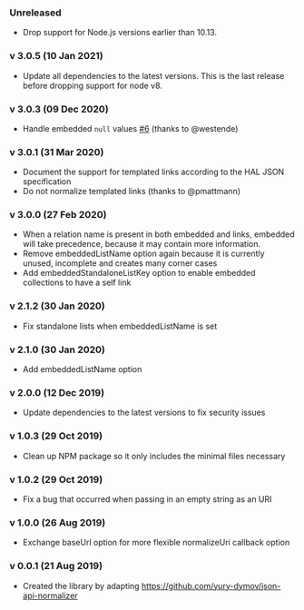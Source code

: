 ### Unreleased
- Drop support for Node.js versions earlier than 10.13.

### v 3.0.5 (10 Jan 2021)
- Update all dependencies to the latest versions. This is the last release before dropping support for node v8.

### v 3.0.3 (09 Dec 2020)
- Handle embedded `null` values [#6](https://github.com/carlobeltrame/hal-json-normalizer/pull/6) (thanks to @westende)

### v 3.0.1 (31 Mar 2020)
- Document the support for templated links according to the HAL JSON specification
- Do not normalize templated links (thanks to @pmattmann)

### v 3.0.0 (27 Feb 2020)
- When a relation name is present in both embedded and links, embedded will take precedence, because it may contain more information.
- Remove embeddedListName option again because it is currently unused, incomplete and creates many corner cases
- Add embeddedStandaloneListKey option to enable embedded collections to have a self link

### v 2.1.2 (30 Jan 2020)
- Fix standalone lists when embeddedListName is set

### v 2.1.0 (30 Jan 2020)
- Add embeddedListName option

### v 2.0.0 (12 Dec 2019)
- Update dependencies to the latest versions to fix security issues

### v 1.0.3 (29 Oct 2019)
- Clean up NPM package so it only includes the minimal files necessary

### v 1.0.2 (29 Oct 2019)
- Fix a bug that occurred when passing in an empty string as an URI

### v 1.0.0 (26 Aug 2019)
- Exchange baseUrl option for more flexible normalizeUri callback option

### v 0.0.1 (21 Aug 2019)
- Created the library by adapting https://github.com/yury-dymov/json-api-normalizer
